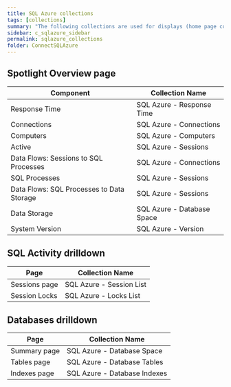 ```yaml
---
title: SQL Azure collections
tags: [collections]
summary: "The following collections are used for displays (home page components and drilldowns)."
sidebar: c_sqlazure_sidebar
permalink: sqlazure_collections
folder: ConnectSQLAzure
---
```



## Spotlight Overview page

Component | Collection Name
----------|----------------
Response Time | SQL Azure - Response Time
Connections | SQL Azure - Connections
Computers | SQL Azure - Computers
Active | SQL Azure - Sessions
Data Flows: Sessions to SQL Processes | SQL Azure - Connections
SQL Processes | SQL Azure - Sessions
Data Flows: SQL Processes to Data Storage | SQL Azure - Sessions
Data Storage | SQL Azure - Database Space
System Version | SQL Azure - Version

## SQL Activity drilldown

Page | Collection Name
----------|----------------
Sessions page | SQL Azure - Session List   
Session Locks | SQL Azure - Locks List

## Databases drilldown

Page | Collection Name
----------|----------------
Summary page | SQL Azure - Database Space   
Tables page | SQL Azure - Database Tables   
Indexes page | SQL Azure - Database Indexes
